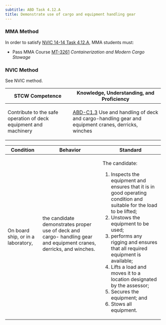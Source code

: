 ```yaml
---
subtitle: ABD Task 4.12.A 
title: Demonstrate use of cargo and equipment handling gear
---
```



### MMA Method

In order to satisfy  [NVIC 14-14  Task  4.12.A]({{site.baseurl}}/assets/images/nvic-14-14.pdf), MMA students must:

* Pass MMA Course [MT-3261]( {{site.baseurl}}/courses/MT-3261) *Containerization and Modern Cargo Stowage*


### NVIC Method

<a onclick="togglevisibility('nvic_methods')" >See NVIC method.</a>

<div id='nvic_methods' class='hide'>

<table>
<thead>
<tr>
<th class='forty'> STCW Competence </th>
<th class='sixty'> Knowledge, Understanding, and Proficiency </th>
</tr>
</thead>




<tbody>
<tr><td markdown='1'>

Contribute to the safe operation of deck equipment and machinery

</td><td markdown='1'>

[ABD-C1.3](../../tables/25.html#ABD-C1.3) Use and handling of deck and cargo-handling gear and equipment cranes, derricks, winches

</td></tr>


</tbody>
</table>


<table>
<thead>
<tr><th class='twenty'>  Condition </th><th class='twenty'> Behavior </th><th  class='sixty'>Standard </th></tr>
</thead>
<tbody >



<tr><td markdown='1'>

On board ship, or in a laboratory,

</td><td markdown='1'>

the candidate demonstrates proper use of deck and cargo- handling gear and equipment cranes, derricks, and winches.

<br>

<div class="tooltip">
<span class="tooltiptext">
</span>
</div>


</td><td markdown='1'>

The candidate:

1. Inspects the equipment and ensures that it is in good operating condition and suitable for the load to be lifted;
2. Unstows the equipment to be used;
3. performs any rigging and ensures that all required equipment is available;
4. Lifts a load and moves it to a location designated by the assessor;
5. Secures the equipment; and
6. Stows all equipment. 

</td></tr>
</tbody>
</table>
</div>
